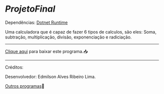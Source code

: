# *ProjetoFinal*
Dependências: [Dotnet Runtime](https://dotnet.microsoft.com/en-us/download/dotnet/6.0/runtime)


Uma calculadora que é capaz de fazer 6 tipos de calculos, 
são eles: Soma, subtração, multiplicação, divisão, exponenciação e radiciação.

---

[Clique aqui](https://github.com/Edmilso17/ProjetoFinal/raw/main/Projeto%20Final%20calculadora.zip) para baixar este programa.📥

---

Créditos:

Desenvolvedor: Edmilson Alves Ribeiro Lima.

[Outros programas](https://github.com/Edmilso17?tab=repositories)📂
